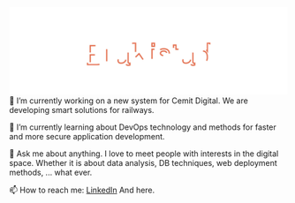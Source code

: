 <!-- contents of title.svg is from github.com/aeneasr/aeneasr -->
![BraKistad](title.svg)
🔭 I’m currently working on a new system for Cemit Digital. We are developing smart solutions for railways.

🌱 I’m currently learning about DevOps technology and methods for faster and more secure application development.

💬 Ask me about anything. I love to meet people with interests in the digital space. Whether it is about data analysis, DB techniques, web deployment methods, ... what ever.

📫 How to reach me: 
 [LinkedIn](https://www.linkedin.com/in/%C3%B8yvind-brakstad-5b4061159/)
 And here.


<!--
**Brakistad/BraKistad** is a ✨ _special_ ✨ repository because its `README.md` (this file) appears on your GitHub profile.

Here are some ideas to get you started:

- 🔭 I’m currently working on ...
- 🌱 I’m currently learning ...
- 👯 I’m looking to collaborate on ...
- 🤔 I’m looking for help with ...
- 💬 Ask me about ...
- 📫 How to reach me: ...
- 😄 Pronouns: ...
- ⚡ Fun fact: ...
-->
